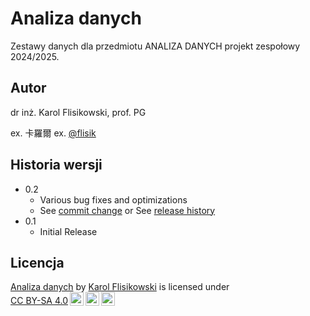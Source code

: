 # Analiza danych

Zestawy danych dla przedmiotu ANALIZA DANYCH projekt zespołowy 2024/2025.

## Autor

dr inż. Karol Flisikowski, prof. PG

ex. 卡羅爾 
ex. [@flisik](https://pl.linkedin.com/in/flisik)

## Historia wersji

* 0.2
    * Various bug fixes and optimizations
    * See [commit change]() or See [release history]()
* 0.1
    * Initial Release

## Licencja

 <p xmlns:cc="http://creativecommons.org/ns#" xmlns:dct="http://purl.org/dc/terms/"><a property="dct:title" rel="cc:attributionURL" href="https://github.com/kflisikowski/analiza_danych_projekt_zespolowy">Analiza danych</a> by <a rel="cc:attributionURL dct:creator" property="cc:attributionName" href="https://statosfera.pl/">Karol Flisikowski</a> is licensed under <a href="https://creativecommons.org/licenses/by-sa/4.0/?ref=chooser-v1" target="_blank" rel="license noopener noreferrer" style="display:inline-block;">CC BY-SA 4.0<img style="height:22px!important;margin-left:3px;vertical-align:text-bottom;" src="https://mirrors.creativecommons.org/presskit/icons/cc.svg?ref=chooser-v1" alt=""><img style="height:22px!important;margin-left:3px;vertical-align:text-bottom;" src="https://mirrors.creativecommons.org/presskit/icons/by.svg?ref=chooser-v1" alt=""><img style="height:22px!important;margin-left:3px;vertical-align:text-bottom;" src="https://mirrors.creativecommons.org/presskit/icons/sa.svg?ref=chooser-v1" alt=""></a></p> 

